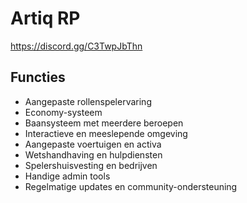 # Artiq RP

https://discord.gg/C3TwpJbThn

## Functies

- Aangepaste rollenspelervaring
- Economy-systeem
- Baansysteem met meerdere beroepen
- Interactieve en meeslepende omgeving
- Aangepaste voertuigen en activa
- Wetshandhaving en hulpdiensten
- Spelershuisvesting en bedrijven
- Handige admin tools
- Regelmatige updates en community-ondersteuning
